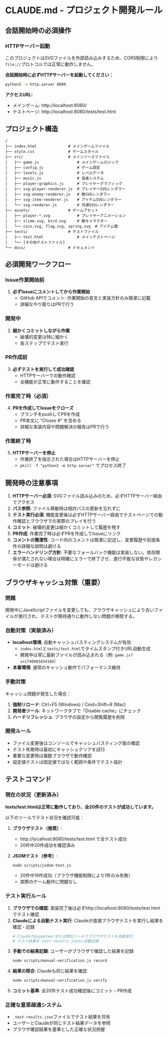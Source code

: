 # CLAUDE.md - プロジェクト開発ルール

## 会話開始時の必須操作

### HTTPサーバー起動
このプロジェクトはSVGファイルを外部読み込みするため、CORS制限により`file://`プロトコルでは正常に動作しません。

**会話開始時に必ずHTTPサーバーを起動してください：**

```bash
python3 -m http.server 8080
```

**アクセスURL:**
- メインゲーム: http://localhost:8080/
- テストページ: http://localhost:8080/tests/test.html

## プロジェクト構造

```
/
├── index.html              # メインゲームファイル
├── style.css               # ゲームスタイル
├── src/                    # メインソースファイル
│   ├── game.js                 # メインゲームロジック
│   ├── config.js               # ゲーム設定
│   ├── levels.js               # レベルデータ
│   ├── music.js                # 音楽システム
│   ├── player-graphics.js      # プレイヤーグラフィック
│   ├── svg-player-renderer.js  # プレイヤーSVGレンダラー
│   ├── svg-enemy-renderer.js   # 敵SVGレンダラー
│   ├── svg-item-renderer.js    # アイテムSVGレンダラー
│   └── svg-renderer.js         # 共通SVGレンダラー
├── assets/                 # ゲームアセット
│   ├── player-*.svg            # プレイヤーアニメーション
│   ├── slime.svg, bird.svg     # 敵キャラクター
│   └── coin.svg, flag.svg, spring.svg  # アイテム類
├── tests/                  # テストファイル
│   ├── test.html               # メインテストページ
│   └── [その他テストファイル]
└── docs/                   # ドキュメント
```

## 必須開発ワークフロー

### Issue作業開始前
1. **必ずIssueにコメントしてから作業開始**
   - GitHub APIでコメント: 作業開始の宣言と実装方針のみ簡潔に記載
   - 詳細なやり取りはPRで行う

### 開発中  
2. **細かくコミットしながら作業**
   - 破壊的変更は特に細かく
   - 各ステップでテスト実行

### PR作成前
3. **必ずテストを実行して成功確認**
   - HTTPサーバーでの動作確認
   - 全機能が正常に動作することを確認

### 作業完了時（必須）
4. **PRを作成してIssueをクローズ**
   - ブランチをpushしてPRを作成
   - PR本文に "Closes #<issue-number>" を含める
   - 詳細な実装内容や問題解決の報告はPRで行う

### 作業終了時
5. **HTTPサーバーを停止**
   - 作業終了を指示された場合はHTTPサーバーを停止
   - `pkill -f "python3 -m http.server"` でプロセス終了

## 開発時の注意事項

1. **HTTPサーバー必須**: SVGファイル読み込みのため、必ずHTTPサーバー経由でアクセス
2. **パス参照**: ファイル移動時は相対パスの更新を忘れずに
3. **テスト実行必須**: 機能変更後は必ずHTTPサーバー経由でテストページでの動作確認とブラウザでの実際のプレイを行う
4. **コミット**: 破壊的変更は細かくコミットして履歴を残す
5. **PR作成**: 作業完了時は必ずPRを作成してIssueにリンク
6. **コメントの簡潔性**: コード内のコメントは簡潔に記述し、変更履歴や前提条件の詳細な説明は避ける
7. **エラーハンドリング方針**: 不要なフォールバック機能は実装しない。依存関係が満たされない場合は明確にエラーで終了させ、進行不能な状態やレガシーモードは避ける

## ブラウザキャッシュ対策（重要）

### 問題
開発中にJavaScriptファイルを変更しても、ブラウザキャッシュにより古いファイルが実行され、テストが期待通りに動作しない問題が頻発する。

### 自動対策（実装済み）
- **localhost環境**: 自動キャッシュバスティングシステムが有効
  - `index.html`と`tests/test.html`でタイムスタンプ付きURL自動生成
  - 開発中は常に最新ファイルが読み込まれる（例: `game.js?v=1749983454184`）
- **本番環境**: 通常のキャッシュ動作でパフォーマンス維持

### 手動対策
キャッシュ問題が発生した場合：
1. **強制リロード**: Ctrl+F5 (Windows) / Cmd+Shift+R (Mac)
2. **開発者ツール**: ネットワークタブで「Disable cache」にチェック
3. **ハードリフレッシュ**: ブラウザの設定から閲覧履歴を削除

### 開発ルール
- ファイル変更後はコンソールでキャッシュバスティング版の確認
- テスト失敗時は最初にキャッシュクリアを試行
- 重要な変更時は複数ブラウザで動作確認
- 設定値テストは固定値ではなく範囲や条件でテスト設計

## テストコマンド

### 現在の状況（更新済み）
**tests/test.htmlは正常に動作しており、全20件のテストが成功しています。**

以下のツールでテスト状況を確認可能：

1. **ブラウザテスト（推奨）**:
   - http://localhost:8080/tests/test.html で全テスト成功
   - 20件中20件成功を確認済み

2. **JSOMテスト（参考）**:
   ```bash
   node scripts/jsdom-test.js
   ```
   - 20件中19件成功（ブラウザ機能制限により1件のみ失敗）
   - 実際のゲーム動作に問題なし

### テスト実行ルール
1. **ブラウザでの確認**: 実装完了後は必ずhttp://localhost:8080/tests/test.html でテスト確認
2. **Claudeによる自動テスト実行**: Claudeが直接ブラウザテストを実行し結果を確認・記録
   ```bash
   # Claudeがpuppeteerまたは類似ツールでブラウザテストを自動実行
   # テスト結果を.test-results.jsonに自動記録
   ```
3. **手動での結果記録**: ユーザーがブラウザで確認した結果を記録
   ```bash
   node scripts/manual-verification.js record
   ```
4. **結果の照合**: Claudeも同じ結果を確認
   ```bash
   node scripts/manual-verification.js verify
   ```
5. **コミット基準**: 全20件テスト成功確認後にコミット・PR作成

### 正確な意思疎通システム
- `.test-results.json`ファイルでテスト結果を共有
- ユーザーとClaudeが同じテスト結果データを参照
- ブラウザ確認結果を基準とした正確な状況把握